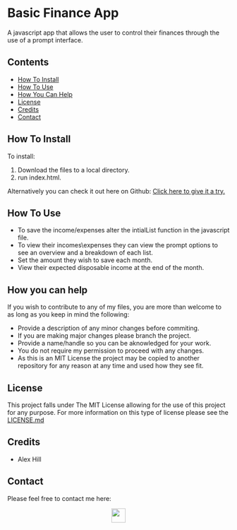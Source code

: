 # Basic Finance App

A javascript app that allows the user to control their finances through the use of a prompt interface.

## Contents

- [How To Install](#how-to-install)
- [How To Use](#how-to-use)
- [How You Can Help](#how-you-can-help)
- [License](#license)
- [Credits](#credits)
- [Contact](#contact)

## How To Install

To install:
1. Download the files to a local directory. 
2. run index.html.

Alternatively you can check it out here on Github: [Click here to give it a try.](https://alexhill-coder.github.io/Basic_Finance_App/)

## How To Use

- To save the income/expenses alter the intialList function in the javascript file. 
- To view their incomes\expenses they can view the prompt options to see an overview and a breakdown of each list. 
- Set the amount they wish to save each month.
- View their expected disposable income at the end of the month.

## How you can help

If you wish to contribute to any of my files, you are more than welcome to as long as you keep in mind the following:
 - Provide a description of any minor changes before commiting.
 - If you are making major changes please branch the project.
 - Provide a name/handle so you can be aknowledged for your work.
 - You do not require my permission to proceed with any changes.
 - As this is an MIT License the project may be copied to another repository for any reason at any time and used how they see fit.

## License

This project falls under The MIT License allowing for the use of this project for any purpose. For more information on this type of license please see the [LICENSE.md](https://github.com/alexhill-coder/Basic_Finance_App/blob/main/LICENSE)

## Credits

- Alex Hill

## Contact

Please feel free to contact me here:
<p align=center>
<a href="https://www.linkedin.com/in/alex-hill-webdeveloper">
<img src="https://img.shields.io/badge/-@alex hill webdeveloper-blue?style=for-the-badge&logo=Linkedin&logoColor=white&link=https://www.linkedin.com/in/alex-hill-webdeveloper/" height=32/>
</a>
</p>
